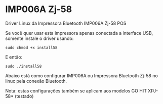 # IMP006A Zj-58
Driver Linux da Impressora Bluetooth IMP006A Zj-58 POS

Se você quer usar esta impressora apenas conectada a interface USB, somente instale o driver usando:
~~~
sudo chmod +x install58
~~~
E então:
~~~
sudo ./install58
~~~
Abaixo está como configurar IMP006A ou Impressora Bluetooth Zj-58 no linux pela conexão Bluetooth.

Nota: estas configurações também se aplicam aos modelos GO HIT XPJ-58* (testado)
